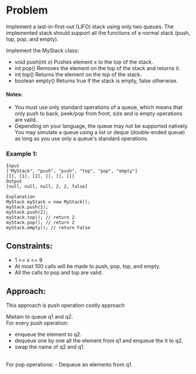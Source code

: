 # Problem

Implement a last-in-first-out (LIFO) stack using only two queues. The implemented stack should support all the functions of a normal stack (push, top, pop, and empty).

Implement the MyStack class:

- void push(int x) Pushes element x to the top of the stack.
- int pop() Removes the element on the top of the stack and returns it.
- int top() Returns the element on the top of the stack.
- boolean empty() Returns true if the stack is empty, false otherwise.

#### Notes:

- You must use only standard operations of a queue, which means that only push to back, peek/pop from front, size and is empty operations are valid.
- Depending on your language, the queue may not be supported natively. You may simulate a queue using a list or deque (double-ended queue) as long as you use only a queue's standard operations.

### Example 1:

```
Input
["MyStack", "push", "push", "top", "pop", "empty"]
[[], [1], [2], [], [], []]
Output
[null, null, null, 2, 2, false]

Explanation
MyStack myStack = new MyStack();
myStack.push(1);
myStack.push(2);
myStack.top(); // return 2
myStack.pop(); // return 2
myStack.empty(); // return False
```

## Constraints:

- 1 <= x <= 9
- At most 100 calls will be made to push, pop, top, and empty.
- All the calls to pop and top are valid.

## Approach:

This approach is push operation costly approach

Maitain to queue q1 and q2. <br>
For every push operation:

- enqueue the element to q2.
- dequeue one by one all the element from q1 and enqueue the it to q2.
- swap the name of q2 and q1.

<br>
For pop operations:
- Dequeue an elements from q1.
